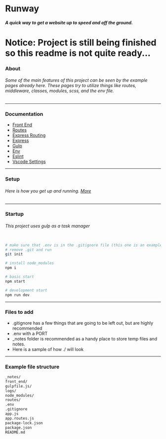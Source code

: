 # Runway
##### A quick way to get a website up to speed and off the ground.

# Notice: Project is still being finished so this readme is not quite ready...

### About
###### Some of the main features of this project can be seen by the example pages already here. These pages try to utilize things like routes, middleware, classes, modules, scss, and the env file.

***
### Documentation
* [Front End](./documentation/front_end.md)
* [Routes](./documentation/routes.md)
* [Express Routing](./documentation/express_routing.md)
* [Express](./documentation/express.md)
* [Gulp](./documentation/gulp.md)
* [Env](./documentation/env.md)
* [Eslint](./documentation/eslint.md)
* [Vscode Settings](./documentation/vscode.md)

***


### Setup
###### Here is how you get up and running. [More](./documentation/setup.md)


***
### Startup
###### This project uses gulp as a task manager



```bash

# make sure that .env is in the .gitignore file (this one is an example for reference only)
# remove .git and run
git init

# install node_modules
npm i

# basic start
npm start

# development start
npm run dev
```
***
### Files to add
* .gitignore has a few things that are going to be left out, but are highly recommended
* .env with a PORT
* _notes folder is recommended as a handy place to store temp files and notes.
* Here is a sample of how ./ will look

***
### Example file structure
```txt
_notes/
front_end/
gulpfile.js/
logs/
node_modules/
routes/
.env
.gitignore
app.js
app.routes.js
package-lock.json
package.json
README.md
```

